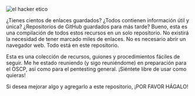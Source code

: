 ![el hacker etico](https://user-images.githubusercontent.com/73398798/151669395-27e75f9a-d2ed-477d-90ff-f046bc8b4fef.jpg)

¿Tienes cientos de enlaces guardados? ¿Todos contienen información útil y única? ¿Repositorios de GitHub guardados para más tarde?
Bueno, esta es una compilación de todos estos recursos en un solo repositorio. No existirá la necesidad de tener marcado miles de enlaces. No es necesario abrir un navegador web. Todo está en este repositorio.

Esta es una colección de recursos, guiones y procedimientos fáciles de seguir. Me he estado reuniendo (y sigo reuniéndome) en preparación para el OSCP, así como para el pentesting general. ¡Siéntete libre de usar como quieras!

Si desea mejorar algo y agregarlo a este repositorio, ¡POR FAVOR HÁGALO!

